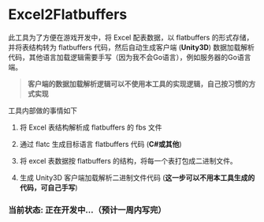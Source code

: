 # Excel2Flatbuffers
此工具为了方便在游戏开发中，将 Excel 配表数据，以 flatbuffers 的形式存储，并将表结构转为 flatbuffers 代码，然后自动生成客户端 (**Unity3D**) 数据加载解析代码，其他语言加载逻辑需要手写（因为我不会Go语言），例如服务器的Go语言端。

> **客户端的数据加载解析逻辑可以不使用本工具的实现逻辑，自己按习惯的方式实现**





工具内部做的事情如下

1. 将 Excel 表结构解析成 flatbuffers 的 fbs 文件

2. 通过 flatc 生成目标语言 flatbuffers 代码 (**C#或其他**)

3. 将 excel 表数据按 flatbuffers 的结构，将每一个表打包成二进制文件。

4. 生成 Unity3D 客户端加载解析二进制文件代码 (**这一步可以不用本工具生成的代码，可自己手写**)




### 当前状态: 正在开发中...（预计一周内写完）
